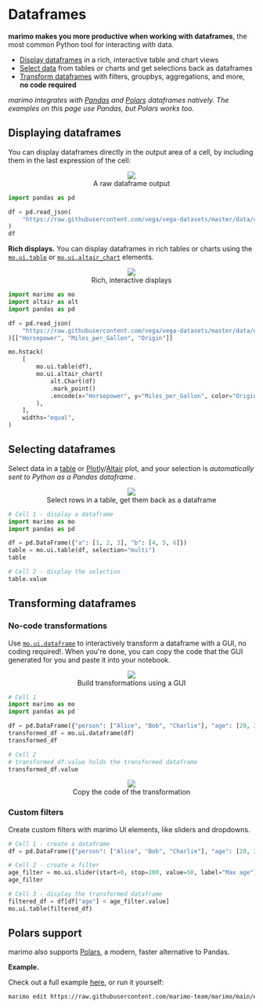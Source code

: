 # Dataframes

**marimo makes you more productive when working with dataframes**, the most
common Python tool for interacting with data.

- [Display dataframes](#displaying-dataframes) in a rich, interactive table and chart views
- [Select data](#selecting-dataframes) from tables or charts and get selections back as dataframes
- [Transform dataframes](#transforming-dataframes) with filters, groupbys,
  aggregations, and more, **no code required**

_marimo integrates with [Pandas](https://pandas.pydata.org/) and
[Polars](https://pola.rs) dataframes natively. The examples on this page
use Pandas, but Polars works too._

## Displaying dataframes

You can display dataframes directly in the output area of a cell, by including
them in the last expression of the cell:

<div align="center">
<figure>
<img src="/_static/docs-dataframe-output.png"/>
<figcaption>A raw dataframe output</figcaption>
</figure>
</div>

```python
import pandas as pd

df = pd.read_json(
    "https://raw.githubusercontent.com/vega/vega-datasets/master/data/cars.json"
)
df
```

**Rich displays.**
You can display dataframes in rich tables or charts using the
[`mo.ui.table`](/api/inputs/table/) or [`mo.ui.altair_chart`](/api/plotting/)
elements.

<div align="center">
<figure>
<img src="/_static/docs-dataframe-visualizations.png"/>
<figcaption>Rich, interactive displays</figcaption>
</figure>
</div>

```python
import marimo as mo
import altair as alt
import pandas as pd

df = pd.read_json(
    "https://raw.githubusercontent.com/vega/vega-datasets/master/data/cars.json"
)[["Horsepower", "Miles_per_Gallon", "Origin"]]

mo.hstack(
    [
        mo.ui.table(df),
        mo.ui.altair_chart(
            alt.Chart(df)
            .mark_point()
            .encode(x="Horsepower", y="Miles_per_Gallon", color="Origin")
        ),
    ],
    widths="equal",
)
```

## Selecting dataframes

Select data in a [table](#marimo.ui.table) or [Plotly](#marimo.ui.plotly)/[Altair](#marimo.ui.altair_chart) plot,
and your selection is _automatically sent to Python as a Pandas dataframe_.

<div align="center">
<figure>
<img src="/_static/docs-dataframe-table.gif"/>
<figcaption>Select rows in a table, get them back as a dataframe</figcaption>
</figure>
</div>

```python
# Cell 1 - display a dataframe
import marimo as mo
import pandas as pd

df = pd.DataFrame({"a": [1, 2, 3], "b": [4, 5, 6]})
table = mo.ui.table(df, selection="multi")
table
```

```python
# Cell 2 - display the selection
table.value
```

## Transforming dataframes

### No-code transformations

Use [`mo.ui.dataframe`](/api/inputs/dataframe/) to interactively
transform a dataframe with a GUI, no coding required!. When you're done, you
can copy the code that the GUI generated for you and paste it into your
notebook.

<div align="center">
<figure>
<img src="/_static/docs-dataframe-transform.gif"/>
<figcaption>Build transformations using a GUI</figcaption>
</figure>
</div>

```python
# Cell 1
import marimo as mo
import pandas as pd

df = pd.DataFrame({"person": ["Alice", "Bob", "Charlie"], "age": [20, 30, 40]})
transformed_df = mo.ui.dataframe(df)
transformed_df
```

```python
# Cell 2
# transformed_df.value holds the transformed dataframe
transformed_df.value
```

<div align="center">
<figure>
<img src="/_static/docs-dataframe-transform-code.png"/>
<figcaption>Copy the code of the transformation</figcaption>
</figure>
</div>

### Custom filters

Create custom filters with marimo UI elements, like sliders and dropdowns.

```python
# Cell 1 - create a dataframe
df = pd.DataFrame({"person": ["Alice", "Bob", "Charlie"], "age": [20, 30, 40]})
```

```python
# Cell 2 - create a filter
age_filter = mo.ui.slider(start=0, stop=100, value=50, label="Max age")
age_filter
```

```python
# Cell 3 - display the transformed dataframe
filtered_df = df[df["age"] < age_filter.value]
mo.ui.table(filtered_df)
```

## Polars support

marimo also supports [Polars](https://pola.rs/), a
modern, faster alternative to Pandas.

**Example.**

Check out a full example [here](https://github.com/marimo-team/marimo/blob/main/examples/third_party/polars.py),
or run it yourself:

```bash
marimo edit https://raw.githubusercontent.com/marimo-team/marimo/main/examples/third_party/polars.py
```
